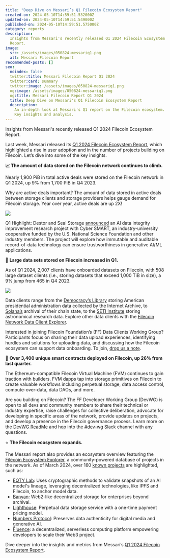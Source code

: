```yaml
---
title: "Deep Dive on Messari’s Q1 Filecoin Ecosystem Report"
created-on: 2024-05-10T14:59:51.532000Z
updated-on: 2024-05-10T14:59:51.549000Z
published-on: 2024-05-10T14:59:51.575000Z
category: reports
description:
  Insights from Messari's recently released Q1 2024 Filecoin Ecosystem
  Report.
image:
  src: /assets/images/050824-messariq1.png
  alt: Messari Filecoin Report
recommended-posts: []
seo:
  noindex: false
  twitter:title: Messari Filecoin Report Q1 2024
  twitter:card: summary
  twitter:image: /assets/images/050824-messariq1.png
  og:image: /assets/images/050824-messariq1.png
  og:title: Messari Filecoin Report Q1 2024
  title: Deep Dive on Messari's Q1 Filecoin Ecosystem Report
  description:
    An in-depth look at Messari's Q1 report on the Filecoin ecosystem.
    Key insights and analysis.
---
```


Insights from Messari's recently released Q1 2024 Filecoin Ecosystem Report.

Last week, Messari released its [Q1 2024 Filecoin Ecosystem Report](https://messari.io/project/filecoin/quarterly-reports/q1-2024), which highlighted a rise in user adoption and in the number of projects building on Filecoin. Let’s dive into some of the key insights.

**📈 The amount of data stored on the Filecoin network continues to climb.**

Nearly 1,900 PiB in total active deals were stored on the Filecoin network in Q1 2024, up 9% from 1,700 PiB in Q4 2023.

Why are active deals important? The amount of data stored in active deals between storage clients and storage providers helps gauge demand for Filecoin storage. Year over year, active deals are up 2X!

![](https://lh7-us.googleusercontent.com/CJVlb9gBAqSM_CFOhmHyBCbGETO_QECsJBtEPnlnge3RwwPHQFMl5dR6E7QVFpZTR-9wN_tUGjRi_aKfdTTs9H9rQdsdckX-w4_YFnr0OrMhkyci54j3ijw85LJbcH_CQSSwOE1-9LKG5pCMSP64KKY)

Q1 Highlight: Destor and Seal Storage [announced](https://destor.com/resources/news/seal-storage-filecoin-destor-ai-data-integrity-project) an AI data integrity improvement research project with Cyber SMART, an industry-university cooperative funded by the U.S. National Science Foundation and other industry members. The project will explore how immutable and auditable record-of-data technology can ensure trustworthiness in generative AI/ML applications.

📘 **Large data sets stored on Filecoin increased in Q1.**

As of Q1 2024, 2,007 clients have onboarded datasets on Filecoin, with 508 large dataset clients (i.e., storing datasets that exceed 1,000 TiB in size), a 9% jump from 465 in Q4 2023.

![](https://lh7-us.googleusercontent.com/VCIFvRUFoG0yQBcGplK-u_yiYmJN9PBn-n2rOFhLZc3c_4f-8D_4Evmk9guGI2IIU6sPE7MR6tp1fL2tqx1D3aj2XBXCHrd5wrmrUUyF__bLEyNqbld212wMN1EBffYWyoSZyxyxGBhrg63naJ6X5pw)

Data clients range from the [Democracy’s Library](https://fil.org/blog/democracy%E2%80%99s-library-announces-more-than-a-petabyte-of-government-data-uploaded-to-the-filecoin-network/) storing American presidential administration data collected by the Internet Archive, to [Solana’s](https://twitter.com/triton_one/status/1681761297170325506) archival of their chain state, to the [SETI Institute](https://destor.com/seti) storing astronomical research data. Explore other data clients with the [Filecoin Network Data Client Explorer](https://destor.com/en-us/filecoin-network-client-explorer).

Interested in joining Filecoin Foundation’s (FF) Data Clients Working Group? Participants focus on sharing their data upload experiences, identifying hurdles and solutions for uploading data, and discussing how the Filecoin ecosystem can support data onboarding. To join, [drop us a note](<mailto: dataclients@fil.org>).

📝 **Over 3,400 unique smart contracts deployed on Filecoin, up 26% from last quarter.**

The Ethereum-compatible Filecoin Virtual Machine (FVM) continues to gain traction with builders. FVM dapps tap into storage primitives on Filecoin to create valuable workflows including perpetual storage, data access control, compute-over-data, data DAOs, and more.

Are you building on Filecoin? The FF Developer Working Group (DevWG) is open to all devs and community members to share their technical or industry expertise, raise challenges for collective deliberation, advocate for developing in specific areas of the network, provide updates on projects, and develop a presence in the Filecoin governance process. Learn more on the [DevWG ReadMe](https://github.com/filecoin-project/DeveloperWG) and hop into the [\#dev-wg](https://filecoinproject.slack.com/archives/C06G5K8H3J7) Slack channel with any questions.

⭐ **The Filecoin ecosystem expands.**

The Messari report also provides an ecosystem overview featuring the [Filecoin Ecosystem Explorer](https://fil.org/ecosystem/), a community-powered database of projects in the network. As of March 2024, over 160 [known projects](https://fil.org/ecosystem/) are highlighted, such as:

- [EQTY Lab](https://fil.org/ecosystem-projects/eqty-lab-arc-collective/): Uses cryptographic methods to validate snapshots of an AI model's lineage, leveraging decentralized technologies, like IPFS and Filecoin, to anchor model data.
- [Banyan](https://fil.org/ecosystem-projects/banyan/): Web2-like decentralized storage for enterprises beyond archival.
- [Lighthouse](https://fil.org/ecosystem-projects/lighthouse/): Perpetual data storage service with a one-time payment pricing model.
- [Numbers Protocol](https://fil.org/ecosystem-projects/numbers-protocol/): Preserves data authenticity for digital media and generative AI.
- [Fluence](https://fil.org/ecosystem-projects/fluence/): a decentralized, serverless computing platform empowering developers to scale their Web3 project.

Dive deeper into the insights and metrics from Messari’s [Q1 2024 Filecoin Ecosystem Report](https://messari.io/project/filecoin/quarterly-reports/q1-2024).
